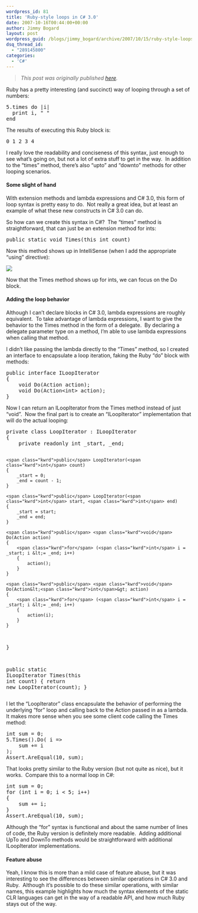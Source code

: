 ```yaml
---
wordpress_id: 81
title: 'Ruby-style loops in C# 3.0'
date: 2007-10-16T00:44:00+00:00
author: Jimmy Bogard
layout: post
wordpress_guid: /blogs/jimmy_bogard/archive/2007/10/15/ruby-style-loops-in-c-3-0.aspx
dsq_thread_id:
  - "289145800"
categories:
  - 'C#'
---
```

> _This post was originally published [here](http://grabbagoft.blogspot.com/2007/10/ruby-style-loops-in-c-30.html)._

Ruby has a pretty interesting (and succinct) way of looping through a set of numbers:

<pre>5.times do |i|
  print i, " "
end</pre>

The results of executing this Ruby block is:

<pre>0 1 2 3 4</pre>

I really love the readability and conciseness of this syntax, just enough to see what&#8217;s going on, but not a lot of extra stuff to get in the way.&nbsp; In addition to the &#8220;times&#8221; method, there&#8217;s also &#8220;upto&#8221; and &#8220;downto&#8221;&nbsp;methods for other looping scenarios.

#### Some slight of hand

With extension methods and lambda expressions and C# 3.0, this form of loop syntax is pretty easy to do.&nbsp; Not really a great idea, but at least an example of what these new constructs in C# 3.0 can do.

So how can we create this syntax in C#?&nbsp; The &#8220;times&#8221; method is straightforward, that can just be an extension method for ints:

<div class="CodeFormatContainer">
  <pre><span class="kwrd">public</span> <span class="kwrd">static</span> <span class="kwrd">void</span> Times(<span class="kwrd">this</span> <span class="kwrd">int</span> count)</pre>
</div>

Now this method shows up in IntelliSense (when I add the appropriate &#8220;using&#8221; directive):

![](http://s3.amazonaws.com/grabbagoftimg/Ruby_Loops.PNG)

Now that the Times method shows up for&nbsp;ints, we can focus on the Do block.

#### Adding the loop behavior

Although I can&#8217;t declare blocks in C# 3.0, lambda expressions are roughly equivalent.&nbsp; To take advantage of&nbsp;lambda expressions, I want to&nbsp;give the behavior to the Times method in the form of a delegate.&nbsp; By declaring a delegate parameter type on a method, I&#8217;m able to&nbsp;use lambda expressions when calling that method.

I didn&#8217;t like passing the lambda directly to the &#8220;Times&#8221;&nbsp;method, so I created an interface to encapsulate a loop iteration, faking the Ruby &#8220;do&#8221; block with methods:

<div class="CodeFormatContainer">
  <pre><span class="kwrd">public</span> <span class="kwrd">interface</span> ILoopIterator
{
    <span class="kwrd">void</span> Do(Action action);
    <span class="kwrd">void</span> Do(Action&lt;<span class="kwrd">int</span>&gt; action);
}
</pre>
</div>

Now I can return an ILoopIterator from the Times method instead of just &#8220;void&#8221;.&nbsp; Now the final part is to create an &#8220;ILoopIterator&#8221; implementation that will do the actual looping:

<div class="CodeFormatContainer">
  <pre><span class="kwrd">private</span> <span class="kwrd">class</span> LoopIterator : ILoopIterator
{
    <span class="kwrd">private</span> <span class="kwrd">readonly</span> <span class="kwrd">int</span> _start, _end;

    <span class="kwrd">public</span> LoopIterator(<span class="kwrd">int</span> count)
    {
        _start = 0;
        _end = count - 1;
    }

    <span class="kwrd">public</span> LoopIterator(<span class="kwrd">int</span> start, <span class="kwrd">int</span> end)
    {
        _start = start;
        _end = end;
    }  

    <span class="kwrd">public</span> <span class="kwrd">void</span> Do(Action action)
    {
        <span class="kwrd">for</span> (<span class="kwrd">int</span> i = _start; i &lt;= _end; i++)
        {
            action();
        }
    }

    <span class="kwrd">public</span> <span class="kwrd">void</span> Do(Action&lt;<span class="kwrd">int</span>&gt; action)
    {
        <span class="kwrd">for</span> (<span class="kwrd">int</span> i = _start; i &lt;= _end; i++)
        {
            action(i);
        }
    }
}

<span class="kwrd">public</span> <span class="kwrd">static</span> ILoopIterator Times(<span class="kwrd">this</span> <span class="kwrd">int</span> count)
{
    <span class="kwrd">return</span> <span class="kwrd">new</span> LoopIterator(count);
}
</pre>
</div>

I&nbsp;let the &#8220;LoopIterator&#8221; class encapsulate the behavior of performing&nbsp;the underlying &#8220;for&#8221; loop and calling back to the&nbsp;Action passed in as a lambda.&nbsp; It makes more sense when you see some client code calling the Times method:

<div class="CodeFormatContainer">
  <pre><span class="kwrd">int</span> sum = 0;
5.Times().Do( i =&gt; 
    sum += i
);
Assert.AreEqual(10, sum);
</pre>
</div>

That looks pretty similar to the Ruby version (but not quite as nice), but it works.&nbsp; Compare this to a normal loop in C#:

<div class="CodeFormatContainer">
  <pre><span class="kwrd">int</span> sum = 0;
<span class="kwrd">for</span> (<span class="kwrd">int</span> i = 0; i &lt; 5; i++)
{
    sum += i;
}
Assert.AreEqual(10, sum);
</pre>
</div>

Although the &#8220;for&#8221; syntax is functional and about the same number of lines of code, the Ruby version is definitely more readable.&nbsp; Adding additional UpTo and DownTo methods would be straightforward with additional ILoopIterator implementations.

#### Feature abuse

Yeah, I know this is more than a mild case&nbsp;of feature abuse, but it was interesting to see the differences between similar operations in C# 3.0 and Ruby.&nbsp; Although it&#8217;s possible to do these similar operations, with&nbsp;similar names, this example highlights how much the syntax elements of the static CLR languages can get in the way&nbsp;of a readable&nbsp;API, and how much Ruby stays out of the way.
